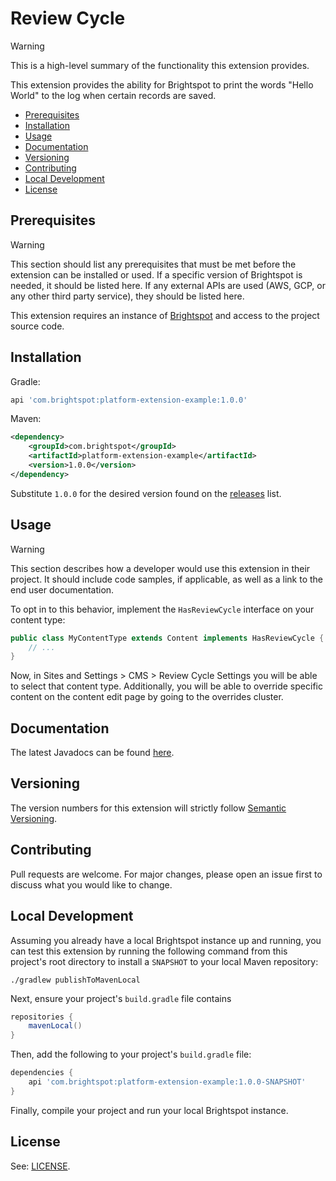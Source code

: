 # Review Cycle

> [!WARNING]
> This is a high-level summary of the functionality this extension provides.

This extension provides the ability for Brightspot to print the words "Hello World" to the log when certain records are saved.

* [Prerequisites](#prerequisites)
* [Installation](#installation)
* [Usage](#usage)
* [Documentation](#documentation)
* [Versioning](#versioning)
* [Contributing](#contributing)
* [Local Development](#local-development)
* [License](#license)

## Prerequisites

> [!WARNING]
> This section should list any prerequisites that must be met before the extension can be installed or used. 
> If a specific version of Brightspot is needed, it should be listed here.
> If any external APIs are used (AWS, GCP, or any other third party service), they should be listed here.

This extension requires an instance of [Brightspot](https://www.brightspot.com/) and access to the project source code.

## Installation

Gradle:
```groovy
api 'com.brightspot:platform-extension-example:1.0.0'
```

Maven:
```xml
<dependency>
    <groupId>com.brightspot</groupId>
    <artifactId>platform-extension-example</artifactId>
    <version>1.0.0</version>
</dependency>
```

Substitute `1.0.0` for the desired version found on the [releases](/releases) list.

## Usage

> [!WARNING]
> This section describes how a developer would use this extension in their project.
> It should include code samples, if applicable, as well as a link to the end user documentation. 

To opt in to this behavior, implement the `HasReviewCycle` interface on your content type:

```java
public class MyContentType extends Content implements HasReviewCycle {
    // ...
}
```
Now, in Sites and Settings > CMS > Review Cycle Settings you will be able to select that content type. Additionally, you will be able to override specific content on the content edit page by going to the overrides cluster.

## Documentation

The latest Javadocs can be found [here](https://artifactory.psdops.com/public/com/brightspot/platform-extension-example/%5BRELEASE%5D/platform-extension-example-%5BRELEASE%5D-javadoc.jar!/index.html).

## Versioning

The version numbers for this extension will strictly follow [Semantic Versioning](https://semver.org/).

## Contributing
Pull requests are welcome. For major changes, please open an issue first to
discuss what you would like to change.

## Local Development

Assuming you already have a local Brightspot instance up and running, you can 
test this extension by running the following command from this project's root 
directory to install a `SNAPSHOT` to your local Maven repository:

```shell
./gradlew publishToMavenLocal
```

Next, ensure your project's `build.gradle` file contains 

```groovy
repositories {
    mavenLocal()
}
```

Then, add the following to your project's `build.gradle` file:

```groovy
dependencies {
    api 'com.brightspot:platform-extension-example:1.0.0-SNAPSHOT'
}
```

Finally, compile your project and run your local Brightspot instance.

## License

See: [LICENSE](LICENSE).
